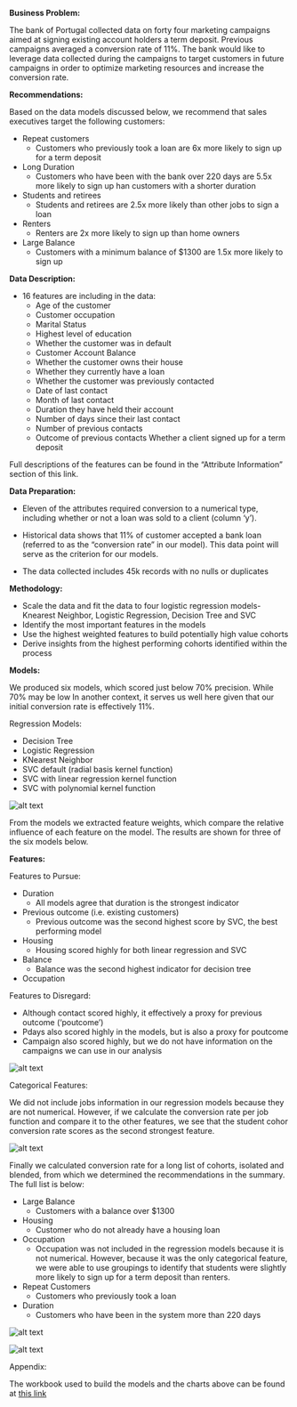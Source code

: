 
**Business Problem:**

The bank of Portugal collected data on forty four marketing campaigns aimed at signing existing account holders a term deposit.  Previous campaigns averaged a conversion rate of 11%.  The bank would like to leverage data collected during the campaigns to target customers in future campaigns in order to optimize marketing resources and increase the conversion rate.

**Recommendations:**


Based on the data models discussed below, we recommend that sales executives target the following customers:

- Repeat customers
     -  Customers who previously took a loan are 6x more likely to sign up for a term deposit
-  Long Duration
     -  Customers who have been with the bank over 220 days are 5.5x more likely to sign up han customers with a shorter duration
-  Students and retirees
     -  Students and retirees are 2.5x more likely than other jobs to sign a loan
-  Renters
     -  Renters are 2x more likely to sign up than home owners
-  Large Balance
     -  Customers with a minimum balance of $1300 are 1.5x more likely to sign up


**Data Description:**

- 16 features are including in the data:
     -  Age of the customer
     -  Customer occupation
     -  Marital Status
     -  Highest level of education
     -  Whether the customer was in default
     -  Customer Account Balance
     -  Whether the customer owns their house
     -  Whether they currently have a loan
     -  Whether the customer was previously contacted
     -  Date of last contact
     -  Month of last contact
     -  Duration they have held their account
     -  Number of days since their last contact
     -  Number of previous contacts
     -  Outcome of previous contacts
Whether a client signed up for a term deposit

 Full descriptions of the features can be found in the “Attribute Information” section of this link.

**Data Preparation:**

-  Eleven of the attributes required conversion to a numerical type, including whether or not a loan was sold to a client (column ‘y’).   

-  Historical data shows that 11% of customer accepted a bank loan (referred to as the “conversion rate” in our model).  This data point will serve as the criterion for our models.

-  The data collected includes 45k records with no nulls or duplicates

**Methodology:**

-  Scale the data and fit the data to four logistic regression models- Knearest Neighbor, Logistic Regression, Decision Tree and SVC
-  Identify the most important features in the models
-  Use the highest weighted features to build potentially high value cohorts
-  Derive insights from the highest performing cohorts identified within the process

**Models:**

We produced six models, which scored just below 70% precision.  While 70% may be low
In another context, it serves us well here given that our initial conversion rate is effectively 11%.

Regression Models:
-  Decision Tree
-  Logistic Regression
-  KNearest Neighbor
-  SVC default (radial basis kernel function)
-  SVC with linear regression kernel function
-  SVC with polynomial kernel function 

![alt text](https://github.com/JOSHUAGITBERG/bank_loan_predictor/blob/main/images/Model_Scores.jpg)

From the models we extracted feature weights, which compare the relative influence of each feature on the model.  The results are shown for three of the six models below.  

**Features:**

Features to Pursue:
-  Duration
     -  All models agree that duration is the strongest indicator
-  Previous outcome (i.e. existing customers)
     -  Previous outcome was the second highest score by SVC, the best performing model
-  Housing
     -  Housing scored highly for both linear regression and SVC
-  Balance
     -  Balance was the second highest indicator for decision tree
- Occupation



Features to Disregard:
-  Although contact scored highly, it effectively a proxy for previous outcome (‘poutcome’)
-  Pdays also scored highly in the models, but is also a proxy for poutcome
-  Campaign also scored highly, but we do not have information on the campaigns we can use in 
   our analysis

![alt text](https://github.com/JOSHUAGITBERG/bank_loan_predictor/blob/main/images/Relative_Feature_Importance.png) 


Categorical Features:

We did not include jobs information in our regression models because they are not numerical. 
However, if we calculate the conversion rate per job function and compare it to the other
features, we see that the student cohor conversion rate scores as the second strongest 
feature. 

![alt text](https://github.com/JOSHUAGITBERG/bank_loan_predictor/blob/main/images/Conversion_By_Job.jpg)  


Finally we calculated conversion rate for a long list of cohorts, isolated and blended, from which we determined the recommendations in the summary.  The full list is below:


-  Large Balance
     -  Customers with a balance over $1300
-  Housing
     -  Customer who do not already have a housing loan
-  Occupation
     -  Occupation was not included in the regression models because it is not numerical.  However, because it was the only categorical feature, we were able to use groupings to identify that students were slightly more likely to sign up for a term deposit than renters.
-  Repeat Customers
     -  Customers who previously took a loan
-  Duration
     -  Customers who have been in the system more than 220 days

![alt text](https://github.com/JOSHUAGITBERG/bank_loan_predictor/blob/main/images/Conversion_By_Cohort.jpg)

![alt text](https://github.com/JOSHUAGITBERG/bank_loan_predictor/blob/main/images/Conversion_By_Blended_Cohort.jpg)


Appendix:

The workbook used to build the models and the charts above can be found at [this link](https://github.com/JOSHUAGITBERG/bank_loan_predictor/blob/main/bank_load_predictor_workbook.ipynb)


